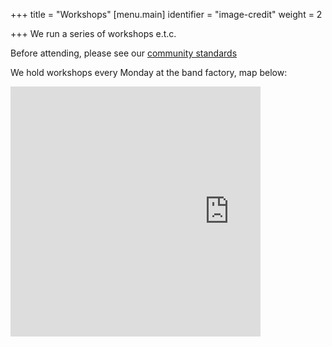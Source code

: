 +++
title = "Workshops"
[menu.main]
identifier = "image-credit"
weight = 2

+++
We run a series of workshops e.t.c.

Before attending, please see our [community standards](Leamprov "Community Standards")

We hold workshops every Monday at the band factory, map below:

<div class="mapouter"><div class="gmap_canvas">
<iframe width="700" height="400" id="gmap_canvas" src="https://maps.google.com/maps?q=The%20band%20factory,%20Leamington%20Spa,%20united%20kingdom&t=&z=13&ie=UTF8&iwloc=&output=embed" frameborder="0" scrolling="no" marginheight="0" marginwidth="0">
</iframe>
<br><style>.mapouter{position:relative;text-align:right;height:700px;width:400px;}</style><style>.gmap_canvas {overflow:hidden;background:none!important;height:700px;width:400px;}</style></div></div>